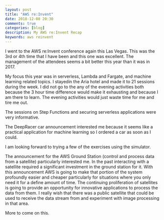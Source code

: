```yaml
---
layout: post
title: "AWS re:Invent"
date: 2018-12-08 20:30
comments: true
categories: [blog]
description: My AWS re:Invent Recap
keywords: aws reinvent
---
```

I went to the AWS re:Invent conference again this Las Vegas.
This was the 3rd or 4th time that I have been and this one was excellent.
The management of the attendees seems a bit better this year than it was in 2017.

My focus this year was in serverless, Lambda and Fargate, and machine learning related topics.
I stayedin the Aria hotel and made it to 21 sessions during the week.
I did not go to the any of the evening activities both because the 3 hour time difference would make it exhausting and because I am there to learn.
The evening activities would just waste time for me and tire me out.

The sessions on Step Functions and securing serverless applications were very informative.

The DeepRacer car announcement interested me because it seems like a practical application for machine learning so I ordered a car as soon as I could.

I am looking forward to trying a few of the exercises using the simulator.

The announcement for the AWS Ground Station (control and process data from a satellite) particularly interested me.
In the past interacting with a satellite required a significant investment in the ground station for it.
With this announcement AWS is going to make that portion of the system profoundly easier and cheaper particularly for situations where you only need it for a define amount of time.
The continuing proliferation of satellites is going to provide an opportunity for innovative applications to process the data from them.
I really wish that there was a public satellite that could be used to receive the data stream from and experiment with image processing in that area.


More to come on this.



